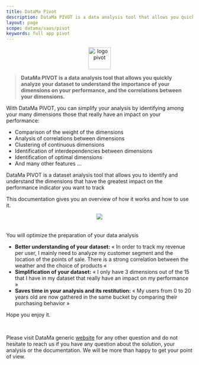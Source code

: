 ```yaml
---
title: DataMa Pivot
description: DataMa PIVOT is a data analysis tool that allows you quickly analyze your dataset to understand the importance of your dimensions on your performance, and the correlations between your dimensions.
layout: page
scope: datama/saas/pivot
keywords: full app pivot
---
```


<center><img src="{{site.url}}/{{site.baseurl}}/core_app/new/images/Pivot_icon.jpg " alt="logo pivot" style="height:60px;"/></center>

> **DataMa PIVOT is a data analysis tool that allows you quickly analyze your dataset to understand the importance of your dimensions on your performance, and the correlations between your dimensions.**

With DataMa PIVOT, you can simplify your analysis by identifying among your many dimensions those that really have an impact on your performance:

* Comparison of the weight of the dimensions
* Analysis of correlations between dimensions
* Clustering of continuous dimensions
* Identification of interdependencies between dimensions
* Identification of optimal dimensions
* And many other features …

DataMa PIVOT is a dataset analysis tool that allows you to identify and understand the dimensions that have the greatest impact on the performance indicator you want to track

This documentation gives you an overview of how it works and how to use it.

<center><img src="{{site.url}}/{{site.baseurl}}/core_app/new/pivot/images/pivot_interface.jpg"/></center>
<br>
<br>
You will optimize the preparation of your data analysis

* **Better understanding of your dataset:** « In order to track my revenue per user, I mainly need to analyze my customer segment and the location of the points of sale. There is a strong correlation between the weather and the choice of products «
* **Simplification of your dataset:** « I only have 3 dimensions out of the 15 that I have in my dataset that really have an impact on my performance »
* **Saves time in your analysis and its restitution:** « My users from 0 to 20 years old are now gathered in the same bucket by comparing their purchasing behavior »

Hope you enjoy it.

<br>

Please visit DataMa generic [website](https://datama.fr/lets-talk/) for any other question and do not hesitate to reach us if you have any question about the solution, your analysis or the documentation. We will be more than happy to get your point of view.
